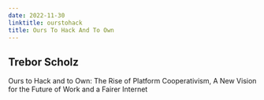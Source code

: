 ```yaml
---
date: 2022-11-30
linktitle: ourstohack
title: Ours To Hack And To Own
---
```


## Trebor Scholz

Ours to Hack and to Own: The Rise of Platform Cooperativism, A New Vision for the Future of Work and a Fairer Internet